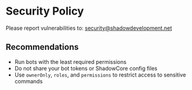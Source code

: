 # Security Policy

Please report vulnerabilities to: security@shadowdevelopment.net

## Recommendations
- Run bots with the least required permissions
- Do not share your bot tokens or ShadowCore config files
- Use `ownerOnly`, `roles`, and `permissions` to restrict access to sensitive commands
